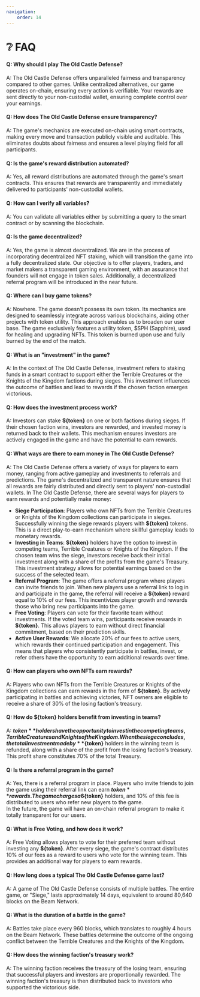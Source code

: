 ```yaml
---
navigation:
    order: 14
---
```


# ❔ FAQ

<div class="docs-faq">

<div>

#### Q: Why should I play The Old Castle Defense?
A: The Old Castle Defense offers unparalleled fairness and transparency compared to other games. Unlike centralized alternatives, our game operates on-chain, ensuring every action is verifiable. Your rewards are sent directly to your non-custodial wallet, ensuring complete control over your earnings.
</div>

<div>

#### Q: How does The Old Castle Defense ensure transparency?
A: The game's mechanics are executed on-chain using smart contracts, making every move and transaction publicly visible and auditable. This eliminates doubts about fairness and ensures a level playing field for all participants.
</div>

<div>

#### Q: Is the game's reward distribution automated?
A: Yes, all reward distributions are automated through the game's smart contracts. This ensures that rewards are transparently and immediately delivered to participants' non-custodial wallets.
</div>

<div>

#### Q: How can I verify all variables?
A: You can validate all variables either by submitting a query to the smart contract or by scanning the blockchain.
</div>

<div>

#### Q: Is the game decentralized?
A: Yes, the game is almost decentralized. We are in the process of incorporating decentralized NFT staking, which will transition the game into a fully decentralized state. Our objective is to offer players, traders, and market makers a transparent gaming environment, with an assurance that founders will not engage in token sales. Additionally, a decentralized referral program will be introduced in the near future.
</div>

<div>

#### Q: Where can I buy game tokens?
A: Nowhere. The game doesn't possess its own token. Its mechanics are designed to seamlessly integrate across various blockchains, aiding other projects with token utility. This approach enables us to broaden our user base. The game exclusively features a utility token, $SPH (Sapphire), used for healing and upgrading NFTs. This token is burned upon use and fully burned by the end of the match.
</div>

<div>

#### Q: What is an "investment" in the game?
A: In the context of The Old Castle Defense, investment refers to staking funds in a smart contract to support either the Terrible Creatures or the Knights of the Kingdom factions during sieges. This investment influences the outcome of battles and lead to rewards if the chosen faction emerges victorious.
</div>

<div>

#### Q: How does the investment process work?
A: Investors can stake **${token}** on one or both factions during sieges. If their chosen faction wins, investors are rewarded, and invested money is returned back to their wallets. This mechanism ensures investors are actively engaged in the game and have the potential to earn rewards.
</div>

<div>

#### Q: What ways are there to earn money in The Old Custle Defense?
A: The Old Castle Defense offers a variety of ways for players to earn money, ranging from active gameplay and investments to referrals and predictions. The game's decentralized and transparent nature ensures that all rewards are fairly distributed and directly sent to players' non-custodial wallets.
In The Old Castle Defense, there are several ways for players to earn rewards and potentially make money:
* **Siege Participation**: Players who own NFTs from the Terrible Creatures or Knights of the Kingdom collections can participate in sieges. Successfully winning the siege rewards players with **${token}** tokens. This is a direct play-to-earn mechanism where skillful gameplay leads to monetary rewards.
* **Investing in Teams**: **${token}** holders have the option to invest in competing teams, Terrible Creatures or Knights of the Kingdom. If the chosen team wins the siege, investors receive back their initial investment along with a share of the profits from the game's Treasury. This investment strategy allows for potential earnings based on the success of the selected team.
* **Referral Program**: The game offers a referral program where players can invite friends to join. When new players use a referral link to log in and participate in the game, the referral will receive a **${token}** reward equal to 10% of our fees. This incentivizes player growth and rewards those who bring new participants into the game.
* **Free Voting**: Players can vote for their favorite team without investments. If the voted team wins, participants receive rewards in **${token}**. This allows players to earn without direct financial commitment, based on their prediction skills.
* **Active User Rewards**: We allocate 20% of our fees to active users, which rewards their continued participation and engagement. This means that players who consistently participate in battles, invest, or refer others have the opportunity to earn additional rewards over time.
</div>

<div>

#### Q: How can players who own NFTs earn rewards?
A: Players who own NFTs from the Terrible Creatures or Knights of the Kingdom collections can earn rewards in the form of **${token}**. By actively participating in battles and achieving victories, NFT owners are eligible to receive a share of 30% of the losing faction's treasury.
</div>

<div>

#### Q: How do **${token}** holders benefit from investing in teams?
A: **${token}** holders have the opportunity to invest in the competing teams, Terrible Creatures and Knights of the Kingdom. When the siege concludes, the total investment made by **${token}** holders in the winning team is refunded, along with a share of the profit from the losing faction's treasury. This profit share constitutes 70% of the total Treasury.
</div>

<div>

#### Q: Is there a referral program in the game?
A: Yes, there is a referral program in place. Players who invite friends to join the game using their referral link can earn **${token}** rewards. The game charges a 6% fee on each investment made by **${token}** holders, and 10% of this fee is distributed to users who refer new players to the game.\
In the future, the game will have an on-chain referral program to make it totally transparent for our users.
</div>

<div>

#### Q: What is Free Voting, and how does it work?
A: Free Voting allows players to vote for their preferred team without investing any **${token}**. After every siege, the game's contract distributes 10% of our fees as a reward to users who vote for the winning team. This provides an additional way for players to earn rewards.
</div>

<div>

#### Q: How long does a typical The Old Castle Defense game last?
A: A game of The Old Castle Defense consists of multiple battles. The entire game, or "Siege," lasts approximately 14 days, equivalent to around 80,640 blocks on the Beam Network.
</div>

<div>

#### Q: What is the duration of a battle in the game?
A: Battles take place every 960 blocks, which translates to roughly 4 hours on the Beam Network. These battles determine the outcome of the ongoing conflict between the Terrible Creatures and the Knights of the Kingdom.
</div>

<div>

#### Q: How does the winning faction's treasury work?
A: The winning faction receives the treasury of the losing team, ensuring that successful players and investors are proportionally rewarded. The winning faction's treasury is then distributed back to investors who supported the victorious side.
</div>

</div>